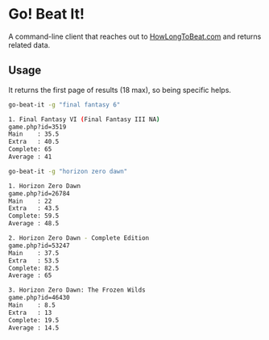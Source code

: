 # Go! Beat It!

A command-line client that reaches out to [HowLongToBeat.com](https://howlongtobeat.com) and returns related data.

## Usage

It returns the first page of results (18 max), so being specific helps.

```sh
go-beat-it -g "final fantasy 6"

1. Final Fantasy VI (Final Fantasy III NA)
game.php?id=3519
Main    : 35.5
Extra   : 40.5
Complete: 65
Average : 41
```

```sh
go-beat-it -g "horizon zero dawn"

1. Horizon Zero Dawn
game.php?id=26784
Main    : 22
Extra   : 43.5
Complete: 59.5
Average : 48.5

2. Horizon Zero Dawn - Complete Edition
game.php?id=53247
Main    : 37.5
Extra   : 53.5
Complete: 82.5
Average : 65

3. Horizon Zero Dawn: The Frozen Wilds
game.php?id=46430
Main    : 8.5
Extra   : 13
Complete: 19.5
Average : 14.5
```
